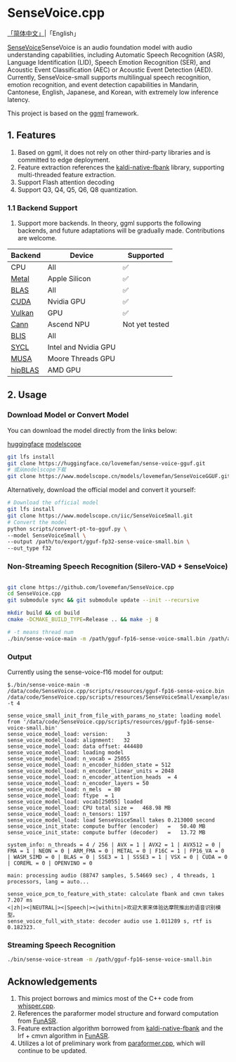 # SenseVoice.cpp

[「简体中文」](./README.md)|「English」


[SenseVoice](https://github.com/FunAudioLLM/SenseVoice)SenseVoice is an audio foundation model with audio understanding capabilities, 
including Automatic Speech Recognition (ASR), Language Identification (LID), Speech Emotion Recognition (SER), 
and Acoustic Event Classification (AEC) or Acoustic Event Detection (AED). 
Currently, SenseVoice-small supports multilingual speech recognition, emotion recognition, and event detection capabilities in 
Mandarin, Cantonese, English, Japanese, and Korean, with extremely low inference latency.

This project is based on the [ggml](https://github.com/ggerganov/ggml) framework.

## 1.  Features

1.	Based on ggml, it does not rely on other third-party libraries and is committed to edge deployment.
2.	Feature extraction references the [kaldi-native-fbank](https://github.com/csukuangfj/kaldi-native-fbank) library, supporting multi-threaded feature extraction.
3.	Support Flash attention decoding  
4.  Support Q3, Q4, Q5, Q6, Q8 quantization.

### 1.1 Backend Support


1.	Support more backends. In theory, ggml supports the following backends, and future adaptations will be gradually made. Contributions are welcome.

| Backend                                   | Device               | Supported    |
|--------------------------------------|----------------------|--------------|
| CPU                                  | All                  | ✅            |
| [Metal](./docs/build.md#metal-build) | Apple Silicon        | ✅            |   
| [BLAS](./docs/build.md#blas-build)   | All                  | ✅            |
| [CUDA](./docs/build.md#cuda)         | Nvidia GPU           | ✅            |
| [Vulkan](./docs/build.md#vulkan)     | GPU                  | ✅            |
| [Cann](./docs/build.md#cann)         | Ascend NPU           | Not yet tested |
| [BLIS](./docs/backend/BLIS.md)       | All                  |              |
| [SYCL](./docs/backend/SYCL.md)       | Intel and Nvidia GPU |              |
| [MUSA](./docs/build.md#musa)         | Moore Threads GPU    |              |
| [hipBLAS](./docs/build.md#hipblas)   | AMD GPU              |              |


## 2. Usage

### Download Model or Convert Model
You can download the model directly from the links below:

[huggingface](https://huggingface.co/lovemefan/sense-voice-gguf)
[modelscope](https://www.modelscope.cn/models/lovemefan/SenseVoiceGGUF)

```bash
git lfs install
git clone https://huggingface.co/lovemefan/sense-voice-gguf.git
# 或从modelscope下载
git clone https://www.modelscope.cn/models/lovemefan/SenseVoiceGGUF.git
```

Alternatively, download the official model and convert it yourself:
```bash
# Download the official model
git lfs install
git clone https://www.modelscope.cn/iic/SenseVoiceSmall.git
# Convert the model
python scripts/convert-pt-to-gguf.py \
--model SenseVoiceSmall \
--output /path/to/export/gguf-fp32-sense-voice-small.bin \
--out_type f32
```

### Non-Streaming Speech Recognition (Silero-VAD + SenseVoice)
```bash

git clone https://github.com/lovemefan/SenseVoice.cpp
cd SenseVoice.cpp
git submodule sync && git submodule update --init --recursive

mkdir build && cd build
cmake -DCMAKE_BUILD_TYPE=Release .. && make -j 8

# -t means thread num
./bin/sense-voice-main -m /path/gguf-fp16-sense-voice-small.bin /path/asr_example_zh.wav  -t 4 -ng
```

### Output

Currently using the sense-voice-f16 model for output:

```
$./bin/sense-voice-main -m /data/code/SenseVoice.cpp/scripts/resources/gguf-fp16-sense-voice.bin /data/code/SenseVoice.cpp/scripts/resources/SenseVoiceSmall/example/asr_example_zh.wav  -t 4

sense_voice_small_init_from_file_with_params_no_state: loading model from '/data/code/SenseVoice.cpp/scripts/resources/gguf-fp16-sense-voice-small.bin'     
sense_voice_model_load: version:      3                                                                                                                     
sense_voice_model_load: alignment:   32 
sense_voice_model_load: data offset: 444480                                                                                                     
sense_voice_model_load: loading model                                                                                                                       
sense_voice_model_load: n_vocab = 25055                                                                                                                     
sense_voice_model_load: n_encoder_hidden_state = 512                                                                                                        
sense_voice_model_load: n_encoder_linear_units = 2048                                                                                                       
sense_voice_model_load: n_encoder_attention_heads  = 4                                                                                                      
sense_voice_model_load: n_encoder_layers = 50                                                                                                               
sense_voice_model_load: n_mels  = 80                                                                                                                        
sense_voice_model_load: ftype  = 1                                                                                                                          
sense_voice_model_load: vocab[25055] loaded 
sense_voice_model_load: CPU total size =   468.98 MB
sense_voice_model_load: n_tensors: 1197
sense_voice_model_load: load SenseVoiceSmall takes 0.213000 second 
sense_voice_init_state: compute buffer (encoder)   =   50.40 MB
sense_voice_init_state: compute buffer (decoder)   =   13.72 MB

system_info: n_threads = 4 / 256 | AVX = 1 | AVX2 = 1 | AVX512 = 0 | FMA = 1 | NEON = 0 | ARM_FMA = 0 | METAL = 0 | F16C = 1 | FP16_VA = 0 | WASM_SIMD = 0 | BLAS = 0 | SSE3 = 1 | SSSE3 = 1 | VSX = 0 | CUDA = 0 | COREML = 0 | OPENVINO = 0

main: processing audio (88747 samples, 5.54669 sec) , 4 threads, 1 processors, lang = auto...

sense_voice_pcm_to_feature_with_state: calculate fbank and cmvn takes 7.207 ms
<|zh|><|NEUTRAL|><|Speech|><|withitn|>欢迎大家来体验达摩院推出的语音识别模型。
sense_voice_full_with_state: decoder audio use 1.011289 s, rtf is 0.182323.
```

### Streaming Speech Recognition
```bash
./bin/sense-voice-stream -m /path/gguf-fp16-sense-voice-small.bin
```
## Acknowledgements

1.	This project borrows and mimics most of the C++ code from [whisper.cpp](https://github.com/ggerganov/ggml/blob/master/examples/whisper/whisper.cpp).
2.	References the paraformer model structure and forward computation from [FunASR](https://github.com/alibaba-damo-academy/FunASR).
3.	Feature extraction algorithm borrowed from  [kaldi-native-fbank](https://github.com/csukuangfj/kaldi-native-fbank) and the lrf + cmvn algorithm in [FunASR](https://github.com/alibaba-damo-academy/FunASR/blob/main/runtime/onnxruntime/src/paraformer.cpp#L337C22-L372).
4.	Utilizes a lot of preliminary work from [paraformer.cpp](https://github.com/lovemefan/paraformer.cpp), which will continue to be updated.

